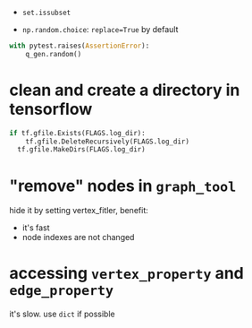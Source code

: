 - `set.issubset`

- `np.random.choice`: `replace=True` by default

```python
with pytest.raises(AssertionError):
    q_gen.random()
```

# clean and create a directory in tensorflow

```python
if tf.gfile.Exists(FLAGS.log_dir):
    tf.gfile.DeleteRecursively(FLAGS.log_dir)
  tf.gfile.MakeDirs(FLAGS.log_dir)
```

# "remove" nodes in `graph_tool`

hide it by setting vertex_fitler, benefit:

- it's fast
- node indexes are not changed

# accessing `vertex_property` and `edge_property`

it's slow. use `dict` if possible

